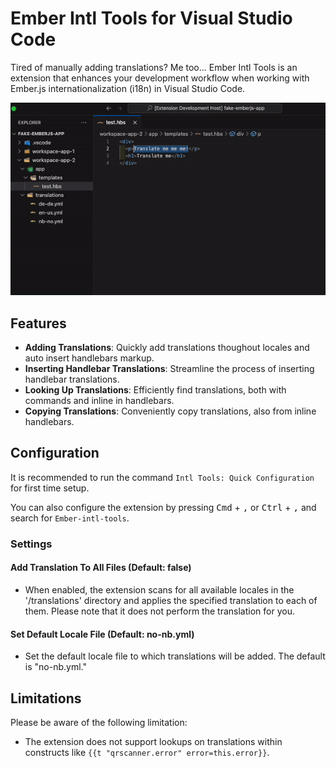 # Ember Intl Tools for Visual Studio Code

Tired of manually adding translations? Me too... Ember Intl Tools is an extension that enhances your development workflow when working with Ember.js internationalization (i18n) in Visual Studio Code.

![gif](./demonstration.gif)

## Features

- **Adding Translations**: Quickly add translations thoughout locales and auto insert handlebars markup.
- **Inserting Handlebar Translations**: Streamline the process of inserting handlebar translations.
- **Looking Up Translations**: Efficiently find translations, both with commands and inline in handlebars.
- **Copying Translations**: Conveniently copy translations, also from inline handlebars.

## Configuration

It is recommended to run the command `Intl Tools: Quick Configuration` for first time setup.

You can also configure the extension by pressing <kbd>Cmd</kbd> + <kbd>,</kbd> or <kbd>Ctrl</kbd> + <kbd>,</kbd> and search for `Ember-intl-tools`.

### Settings

#### Add Translation To All Files (Default: false)

- When enabled, the extension scans for all available locales in the '/translations' directory and applies the specified translation to each of them. Please note that it does not perform the translation for you.

#### Set Default Locale File (Default: no-nb.yml)

- Set the default locale file to which translations will be added. The default is "no-nb.yml."

## Limitations

Please be aware of the following limitation:

- The extension does not support lookups on translations within constructs like `{{t "qrscanner.error" error=this.error}}`.
